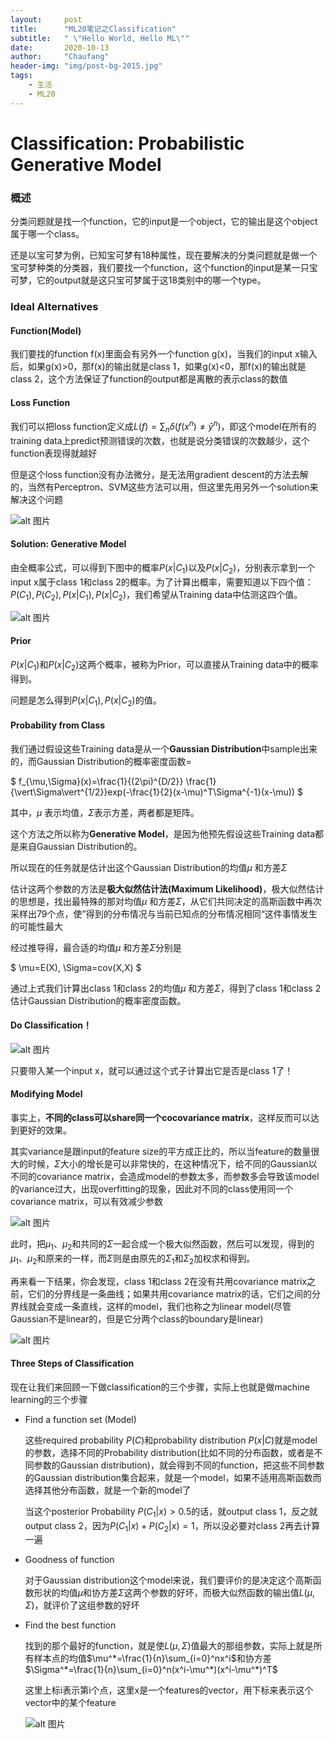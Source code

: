```yaml
---
layout:     post
title:      "ML20笔记之Classification"
subtitle:   " \"Hello World, Hello ML\""
date:       2020-10-13
author:     "Chaufang"
header-img: "img/post-bg-2015.jpg"
tags:
    - 生活
    - ML20
---
```


# Classification: Probabilistic Generative Model

### 概述

分类问题就是找一个function，它的input是一个object，它的输出是这个object属于哪一个class。

还是以宝可梦为例，已知宝可梦有18种属性，现在要解决的分类问题就是做一个宝可梦种类的分类器，我们要找一个function，这个function的input是某一只宝可梦，它的output就是这只宝可梦属于这18类别中的哪一个type。

### Ideal Alternatives

#### Function(Model)

我们要找的function f(x)里面会有另外一个function g(x)，当我们的input x输入后，如果g(x)>0，那f(x)的输出就是class 1，如果g(x)<0，那f(x)的输出就是class 2，这个方法保证了function的output都是离散的表示class的数值

#### Loss Function

我们可以把loss function定义成$L(f) = \sum_{n}\delta(f(x^n)\neq \hat{y}^n)$，即这个model在所有的training data上predict预测错误的次数，也就是说分类错误的次数越少，这个function表现得就越好

但是这个loss function没有办法微分，是无法用gradient descent的方法去解的，当然有Perceptron、SVM这些方法可以用，但这里先用另外一个solution来解决这个问题

![alt 图片](https://raw.githubusercontent.com/chaufanglam/MarkdownPhotos/master/ideal-alternatives.png)

#### Solution: Generative Model

由全概率公式，可以得到下图中的概率$P(x \vert C_1)$以及$P(x\vert C_2)$，分别表示拿到一个input x属于class 1和class 2的概率。为了计算出概率，需要知道以下四个值：$P(C_1),P(C_2),P(x\vert C_1),P(x\vert C_2)$，我们希望从Training data中估测这四个值。

![alt 图片](https://raw.githubusercontent.com/chaufanglam/MarkdownPhotos/master/two-class.png)

#### Prior

$P(x\vert C_1)$和$P(x\vert C_2)$这两个概率，被称为Prior，可以直接从Training data中的概率得到。

问题是怎么得到$P(x\vert C_1),P(x\vert C_2)$的值。

#### Probability from Class

我们通过假设这些Training data是从一个**Gaussian Distribution**中sample出来的，而Gaussian Distribution的概率密度函数=

$
f_{\mu,\Sigma}(x)=\frac{1}{(2\pi)^{D/2}} \frac{1}{\vert\Sigma\vert^{1/2}}exp(-\frac{1}{2}(x-\mu)^T\Sigma^{-1}(x-\mu))
$

其中，$\mu$ 表示均值，$\Sigma$表示方差，两者都是矩阵。

这个方法之所以称为**Generative Model**，是因为他预先假设这些Training data都是来自Gaussian Distribution的。

所以现在的任务就是估计出这个Gaussian Distribution的均值$\mu$ 和方差$\Sigma$

估计这两个参数的方法是**极大似然估计法(Maximum Likelihood)**，极大似然估计的思想是，找出最特殊的那对均值$\mu$ 和方差$\Sigma$，从它们共同决定的高斯函数中再次采样出79个点，使”得到的分布情况与当前已知点的分布情况相同“这件事情发生的可能性最大

经过推导得，最合适的均值$\mu$ 和方差$\Sigma$分别是

$
\mu=E(X), \Sigma=cov(X,X)
$

通过上式我们计算出class 1和class 2的均值$\mu$ 和方差$\Sigma$，得到了class 1和class 2估计Gaussian Distribution的概率密度函数。

#### Do Classification！

![alt 图片](https://raw.githubusercontent.com/chaufanglam/MarkdownPhotos/master/do-classification.png)

只要带入某一个input x，就可以通过这个式子计算出它是否是class 1了！

#### Modifying Model

事实上，**不同的class可以share同一个cocovariance matrix**，这样反而可以达到更好的效果。

其实variance是跟input的feature size的平方成正比的，所以当feature的数量很大的时候，$\Sigma$大小的增长是可以非常快的，在这种情况下，给不同的Gaussian以不同的covariance matrix，会造成model的参数太多，而参数多会导致该model的variance过大，出现overfitting的现象，因此对不同的class使用同一个covariance matrix，可以有效减少参数

![alt 图片](https://raw.githubusercontent.com/chaufanglam/MarkdownPhotos/master/modify-model.png)

此时，把$\mu_1$、$\mu_2$和共同的$\Sigma$一起合成一个极大似然函数，然后可以发现，得到的$\mu_1$、$\mu_2$和原来的一样，而$\Sigma$则是由原先的$\Sigma_1$和$\Sigma_2$加权求和得到。

再来看一下结果，你会发现，class 1和class 2在没有共用covariance matrix之前，它们的分界线是一条曲线；如果共用covariance matrix的话，它们之间的分界线就会变成一条直线，这样的model，我们也称之为linear model(尽管Gaussian不是linear的，但是它分两个class的boundary是linear)

![alt 图片](https://raw.githubusercontent.com/chaufanglam/MarkdownPhotos/master/modify-compare.png)

#### Three Steps of Classification

现在让我们来回顾一下做classification的三个步骤，实际上也就是做machine learning的三个步骤

- Find a function set (Model)

  这些required probability $P(C)$和probability distribution $P(x\vert C)$就是model的参数，选择不同的Probability distribution(比如不同的分布函数，或者是不同参数的Gaussian distribution)，就会得到不同的function，把这些不同参数的Gaussian distribution集合起来，就是一个model，如果不适用高斯函数而选择其他分布函数，就是一个新的model了

  当这个posterior Probability $P(C_1\vert x)>0.5$的话，就output class 1，反之就output class 2，因为$P(C_1\vert x)+P(C_2\vert x)=1$，所以没必要对class 2再去计算一遍

- Goodness of function

  对于Gaussian distribution这个model来说，我们要评价的是决定这个高斯函数形状的均值$\mu$和协方差$\Sigma$这两个参数的好坏，而极大似然函数的输出值$L(\mu,\Sigma)$，就评价了这组参数的好坏

- Find the best function

  找到的那个最好的function，就是使$L(\mu,\Sigma)$值最大的那组参数，实际上就是所有样本点的均值$\mu^*=\frac{1}{n}\sum_{i=0}^nx^i$和协方差$\Sigma^*=\frac{1}{n}\sum_{i=0}^n(x^i-\mu^*)(x^i-\mu^*)^T$
  
  这里上标i表示第i个点，这里x是一个features的vector，用下标来表示这个vector中的某个feature
  
  ![alt 图片](https://raw.githubusercontent.com/chaufanglam/MarkdownPhotos/master/three-steps.png)